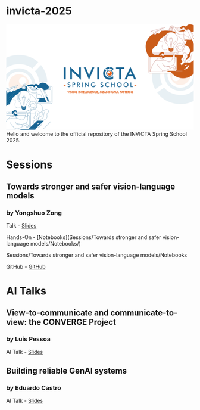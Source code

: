 # invicta-2025
![INVICTA2025](INVICTA2025_banner.png)
Hello and welcome to the official repository of the INVICTA Spring School 2025.

# Sessions
## Towards stronger and safer vision-language models
### by Yongshuo Zong
Talk - [Slides]()

Hands-On - [Notebooks](Sessions/Towards stronger and safer vision-language models/Notebooks/)

Sessions/Towards stronger and safer vision-language models/Notebooks

GitHub - [GitHub](https://github.com/ys-zong)

# AI Talks

## View-to-communicate and communicate-to-view: the CONVERGE Project
### by Luís Pessoa

AI Talk - [Slides](ai-talks/)

## Building reliable GenAI systems
### by Eduardo Castro

AI Talk - [Slides](ai-talks/)
